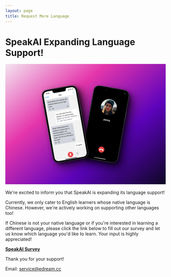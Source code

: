 ```yaml
---
layout: page
title: Request More Language
---
```


# SpeakAI Expanding Language Support!

![](../assets/feature.jpg)

We're excited to inform you that SpeakAI is expanding its language support! 

Currently, we only cater to English learners whose native language is Chinese. However, we're actively working on supporting other languages too!

If Chinese is not your native language or if you're interested in learning a different language, please click the link below to fill out our survey and let us know which language you'd like to learn. Your input is highly appreciated!

[**SpeakAI Survey**](https://edreamai.feishu.cn/share/base/form/shrcnPA7atGt71T0KeLCeJxtBWd)

Thank you for your support!

Email: service@edream.cc
